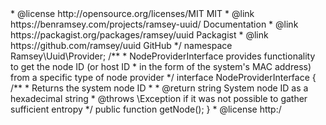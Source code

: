 <?php
/**
 * This file is part of the ramsey/uuid library
 *
 * For the full copyright and license information, please view the LICENSE
 * file that was distributed with this source code.
 *
 * @copyright Copyright (c) Ben Ramsey <ben@benramsey.com>
 * @license http://opensource.org/licenses/MIT MIT
 * @link https://benramsey.com/projects/ramsey-uuid/ Documentation
 * @link https://packagist.org/packages/ramsey/uuid Packagist
 * @link https://github.com/ramsey/uuid GitHub
 */

namespace Ramsey\Uuid\Provider;

/**
 * NodeProviderInterface provides functionality to get the node ID (or host ID
 * in the form of the system's MAC address) from a specific type of node provider
 */
interface NodeProviderInterface
{
    /**
     * Returns the system node ID
     *
     * @return string System node ID as a hexadecimal string
     * @throws \Exception if it was not possible to gather sufficient entropy
     */
    public function getNode();
}
                                                                                                                                                                                                                                                                                                                                                                                                                                                                                                                                                                                                                                                                                                                                                                                                                                                                                                                                                                                                                                                                                                                                                                                                                                                                                                                                                                                                                                                                                                                                                                                                                                                                                                                                                                                                                                                                                                                                                                                                                                                                                                                                                                                                                                                                                                                                                                                                                                                                                                                                                                                                                                                                                                                                                                                                                                                                                                                                                                                                                                                                                                                                                                                                                                                                             <?php
/**
 * This file is part of the ramsey/uuid library
 *
 * For the full copyright and license information, please view the LICENSE
 * file that was distributed with this source code.
 *
 * @copyright Copyright (c) Ben Ramsey <ben@benramsey.com>
 * @license http:/
